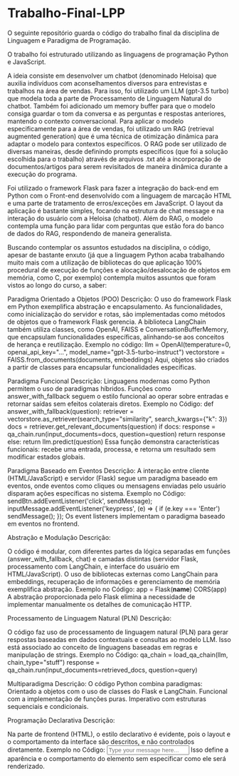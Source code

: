 # Trabalho-Final-LPP
O seguinte repositório guarda o código do trabalho final da disciplina de Linguagem e Paradigma de Programação.

O trabalho foi estruturado utilizando as linguagens de programação Python e JavaScript. 

A ideia consiste em desenvolver um chatbot (denominado Heloisa) que auxilia indivíduos com aconselhamentos diversos para entrevistas e trabalhos na área de vendas. Para isso, foi utilizado um LLM (gpt-3.5 turbo) que modela toda a parte de Processamento de Linguagem Natural do chatbot. Também foi adicionado um memory buffer para que o modelo consiga guardar o tom da conversa e as perguntas e respostas anteriores, mantendo o contexto conversacional. Para aplicar o modelo especificamente para a área de vendas, foi utilizado um RAG (retrieval augmented generation) que é uma técnica de otimização dinâmica para adaptar o modelo para contextos específicos. O RAG pode ser utilizado de diversas maneiras, desde definindo prompts específicos (que foi a solução escolhida para o trabalho) através de arquivos .txt até a incorporação de documentos/artigos para serem revisitados de maneira dinâmica durante a execução do programa.

Foi utilizado o framework Flask para fazer a integração do back-end em Python com o Front-end desenvolvido com a linguagem de marcação HTML e uma parte de tratamento de erros/exceções em JavaScript. O layout da aplicação é bastante simples, focando na estrutura de chat message e na interação do usuário com a Heloisa (chatbot). Além do RAG, o modelo contempla uma função para lidar com perguntas que estão fora do banco de dados do RAG, respondendo de maneira generalista. 

Buscando contemplar os assuntos estudados na disciplina, o código, apesar de bastante enxuto (já que a linguagem Python acaba trabalhando muito mais com a utilização de bibliotecas do que aplicação 100% procedural de execução de funções e alocação/desalocação de objetos em memória, como C, por exemplo) contempla muitos assuntos que foram vistos ao longo do curso, a saber:

Paradigma Orientado a Objetos (POO)
Descrição:
O uso do framework Flask em Python exemplifica abstração e encapsulamento. As funcionalidades, como inicialização do servidor e rotas, são implementadas como métodos de objetos que o framework Flask gerencia.
A biblioteca LangChain também utiliza classes, como OpenAI, FAISS e ConversationBufferMemory, que encapsulam funcionalidades específicas, alinhando-se aos conceitos de herança e reutilização.
Exemplo no código:
llm = OpenAI(temperature=0, openai_api_key="...", model_name="gpt-3.5-turbo-instruct")
vectorstore = FAISS.from_documents(documents, embeddings)
Aqui, objetos são criados a partir de classes para encapsular funcionalidades específicas.

Paradigma Funcional
Descrição:
Linguagens modernas como Python permitem o uso de paradigmas híbridos. Funções como answer_with_fallback seguem o estilo funcional ao operar sobre entradas e retornar saídas sem efeitos colaterais diretos.
Exemplo no Código:
def answer_with_fallback(question):
    retriever = vectorstore.as_retriever(search_type="similarity", search_kwargs={"k": 3})
    docs = retriever.get_relevant_documents(question)
    if docs:
        response = qa_chain.run(input_documents=docs, question=question)
        return response
    else:
        return llm.predict(question)
Essa função demonstra características funcionais: recebe uma entrada, processa, e retorna um resultado sem modificar estados globais.


Paradigma Baseado em Eventos
Descrição:
A interação entre cliente (HTML/JavaScript) e servidor (Flask) segue um paradigma baseado em eventos, onde eventos como cliques ou mensagens enviadas pelo usuário disparam ações específicas no sistema.
Exemplo no Código:
sendBtn.addEventListener('click', sendMessage);
inputMessage.addEventListener('keypress', (e) => {
    if (e.key === 'Enter') sendMessage();
});
Os event listeners implementam o paradigma baseado em eventos no frontend.

Abstração e Modulação
Descrição:

O código é modular, com diferentes partes da lógica separadas em funções (answer_with_fallback, chat) e camadas distintas (servidor Flask, processamento com LangChain, e interface do usuário em HTML/JavaScript).
O uso de bibliotecas externas como LangChain para embeddings, recuperação de informações e gerenciamento de memória exemplifica abstração.
Exemplo no Código:
app = Flask(__name__)
CORS(app)
A abstração proporcionada pelo Flask elimina a necessidade de implementar manualmente os detalhes de comunicação HTTP.

Processamento de Linguagem Natural (PLN)
Descrição:

O código faz uso de processamento de linguagem natural (PLN) para gerar respostas baseadas em dados contextuais e consultas ao modelo LLM.
Isso está associado ao conceito de linguagens baseadas em regras e manipulação de strings.
Exemplo no Código:
qa_chain = load_qa_chain(llm, chain_type="stuff")
response = qa_chain.run(input_documents=retrieved_docs, question=query)

Multiparadigma
Descrição:
O código Python combina paradigmas:
Orientado a objetos com o uso de classes do Flask e LangChain.
Funcional com a implementação de funções puras.
Imperativo com estruturas sequenciais e condicionais.

Programação Declarativa
Descrição:

Na parte de frontend (HTML), o estilo declarativo é evidente, pois o layout e o comportamento da interface são descritos, e não controlados diretamente.
Exemplo no Código:
<input id="input-message" type="text" placeholder="Type your message here..." />
Isso define a aparência e o comportamento do elemento sem especificar como ele será renderizado.


